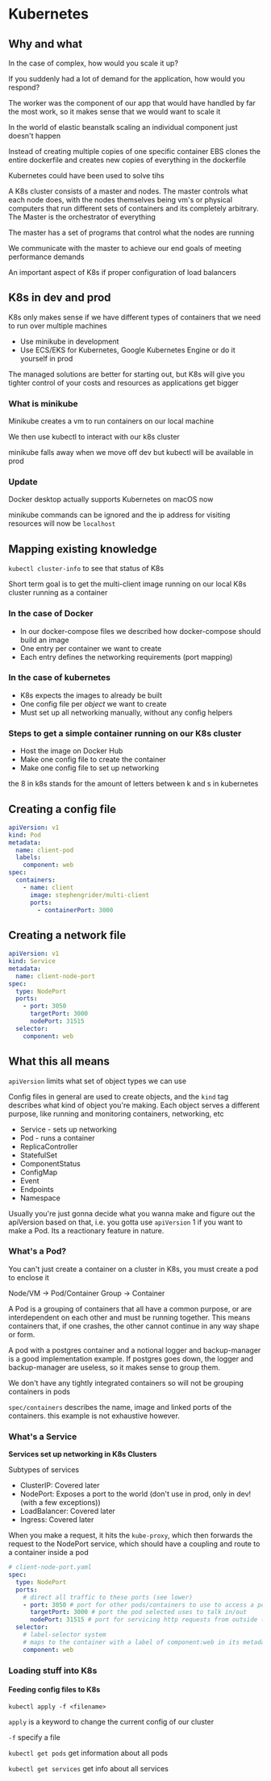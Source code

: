 # Kubernetes

## Why and what

In the case of complex, how would you scale it up?

If you suddenly had a lot of demand for the application, how would you respond?

The worker was the component of our app that would have handled by far the most
work, so it makes sense that we would want to scale it

In the world of elastic beanstalk scaling an individual component just doesn't
happen

Instead of creating multiple copies of one specific container EBS clones the
entire dockerfile and creates new copies of everything in the dockerfile

Kubernetes could have been used to solve tihs

A K8s cluster consists of a master and nodes. The master controls what each node
does, with the nodes themselves being vm's or physical computers that run
different sets of containers and its completely arbitrary. The Master is the
orchestrator of everything

The master has a set of programs that control what the nodes are running

We communicate with the master to achieve our end goals of meeting performance
demands

An important aspect of K8s if proper configuration of load balancers

## K8s in dev and prod

K8s only makes sense if we have different types of containers that we need to
run over multiple machines

- Use minikube in development
- Use ECS/EKS for Kubernetes, Google Kubernetes Engine or do it yourself in prod

The managed solutions are better for starting out, but K8s will give you tighter
control of your costs and resources as applications get bigger

### What is minikube

Minikube creates a vm to run containers on our local machine

We then use kubectl to interact with our k8s cluster

minikube falls away when we move off dev but kubectl will be available in prod

### Update

Docker desktop actually supports Kubernetes on macOS now

minikube commands can be ignored and the ip address for visiting resources will
now be `localhost`

## Mapping existing knowledge

`kubectl cluster-info` to see that status of K8s

Short term goal is to get the multi-client image running on our local K8s
cluster running as a container

### In the case of Docker

- In our docker-compose files we described how docker-compose should build an
  image
- One entry per container we want to create
- Each entry defines the networking requirements (port mapping)

### In the case of kubernetes

- K8s expects the images to already be built
- One config file per _object_ we want to create
- Must set up all networking manually, without any config helpers

### Steps to get a simple container running on our K8s cluster

- Host the image on Docker Hub
- Make one config file to create the container
- Make one config file to set up networking

the 8 in k8s stands for the amount of letters between k and s in kubernetes

## Creating a config file

```yaml
apiVersion: v1
kind: Pod
metadata:
  name: client-pod
  labels:
    component: web
spec:
  containers:
    - name: client
      image: stephengrider/multi-client
      ports:
        - containerPort: 3000
```

## Creating a network file

```yaml
apiVersion: v1
kind: Service
metadata:
  name: client-node-port
spec:
  type: NodePort
  ports:
    - port: 3050
      targetPort: 3000
      nodePort: 31515
  selector:
    component: web
```

## What this all means

`apiVersion` limits what set of object types we can use

Config files in general are used to create objects, and the `kind` tag describes
what kind of object you're making. Each object serves a different purpose, like
running and monitoring containers, networking, etc

- Service - sets up networking
- Pod - runs a container
- ReplicaController
- StatefulSet
- ComponentStatus
- ConfigMap
- Event
- Endpoints
- Namespace

Usually you're just gonna decide what you wanna make and figure out the
apiVersion based on that, i.e. you gotta use `apiVersion` 1 if you want to make
a Pod. Its a reactionary feature in nature.

### What's a Pod?

You can't just create a container on a cluster in K8s, you must create a pod to
enclose it

Node/VM -> Pod/Container Group -> Container

A Pod is a grouping of containers that all have a common purpose, or are
interdependent on each other and must be running together. This means containers
that, if one crashes, the other cannot continue in any way shape or form.

A pod with a postgres container and a notional logger and backup-manager is a
good implementation example. If postgres goes down, the logger and
backup-manager are useless, so it makes sense to group them.

We don't have any tightly integrated containers so will not be grouping
containers in pods

`spec/containers` describes the name, image and linked ports of the containers.
this example is not exhaustive however.

### What's a Service

**Services set up networking in K8s Clusters**

Subtypes of services

- ClusterIP: Covered later
- NodePort: Exposes a port to the world (don't use in prod, only in dev! (with a
  few exceptions))
- LoadBalancer: Covered later
- Ingress: Covered later

When you make a request, it hits the `kube-proxy`, which then forwards the
request to the NodePort service, which should have a coupling and route to a
container inside a pod

```yaml
# client-node-port.yaml
spec:
  type: NodePort
  ports:
    # direct all traffic to these ports (see lower)
    - port: 3050 # port for other pods/containers to use to access a pod
      targetPort: 3000 # port the pod selected uses to talk in/out
      nodePort: 31515 # port for servicing http requests from outside (30000-32767, randomly assigned if not specified)
  selector:
    # label-selector system
    # maps to the container with a label of component:web in its metadata
    component: web
```

### Loading stuff into K8s

#### Feeding config files to K8s

`kubectl apply -f <filename>`

`apply` is a keyword to change the current config of our cluster

`-f` specify a file

`kubectl get pods` get information about all pods

`kubectl get services` get info about all services

